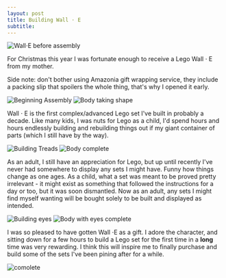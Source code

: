 ```yaml
---
layout: post
title: Building Wall ⋅ E
subtitle:
---
```


![Wall⋅E before assembly](http://imgur.com/nz82WaC.jpg)

For Christmas this year I was fortunate enough to receive a Lego Wall ⋅ E from my mother. 

Side note: don't bother using Amazonia gift wrapping service, they include a packing slip that spoilers the whole thing, that's why I opened it early. 

![Beginning Assembly](http://imgur.com/GZRhkYk.jpg)
![Body taking shape](http://imgur.com/VnpArvQ.jpg)

Wall ⋅ E is the first complex/advanced Lego set I've built in probably a decade. Like many kids, I was nuts for Lego as a child, I'd spend hours and hours endlessly building and rebuilding things out if my giant container of parts (which I still have by the way). 

![Building Treads](http://imgur.com/2IrYV7A.jpg)
![Body complete](http://imgur.com/ktGeZrJ.jpg)

As an adult, I still have an appreciation for Lego, but up until recently I've never had somewhere to display any sets I might have. Funny how things change as one ages. As a child, what a set was meant to be proved pretty irrelevant - it might exist as something that followed the instructions for a day or too, but it was soon dismantled. Now as an adult, any sets I might find myself wanting will be bought solely to be built and displayed as intended. 

![Building eyes](http://imgur.com/asY8jEs.jpg)
![Body with eyes complete](http://imgur.com/Bq1efPR.jpg)

I was so pleased to have gotten Wall ⋅E  as a gift. I adore the character, and sitting down for a few hours to build a Lego set for the first time in a **long** time was very rewarding. I think this will inspire me to finally purchase and build some of the sets I've been pining after for a while.

![comolete](http://imgur.com/94KMRmU.jpg)